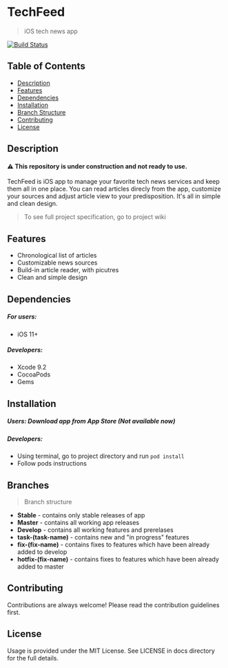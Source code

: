 

# TechFeed

> iOS tech news app

[![Build Status](https://travis-ci.org/krskibin/pam.svg?branch=master)](https://travis-ci.org/krskibin/pam)

## Table of Contents

- [Description](#description) 
- [Features](#features) 
- [Dependencies](#dependencies)
- [Installation](#installation)
- [Branch Structure](#branches)
- [Contributing](#contributing)
- [License](#license)

## Description
#### :warning: This repository is under construction and not ready to use.

TechFeed is iOS app to manage your favorite tech news services and keep them all in one place. You can read articles direcly from the app, customize your sources and adjust article view to your predisposition. It's all in simple and clean design.  
> To see full project specification, go to project wiki

## Features

- Chronological list of articles
- Customizable news sources
- Build-in article reader, with picutres
- Clean and simple design

## Dependencies

##### For users:

- iOS 11+

##### Developers:

* Xcode 9.2
* CocoaPods
* Gems

## Installation

##### Users: Download app from App Store (Not available now)

##### Developers:

- Using terminal, go to project directory and run `pod install`
- Follow pods instructions

## Branches
> Branch structure
- **Stable** - contains only stable releases of app
- **Master** - contains all working app releases
- **Develop** - contains all working features and prerelases
- **task-(task-name)** - contains new and "in progress" features
- **fix-(fix-name)** - contains fixes to features which have been already added to develop
- **hotfix-(fix-name)** - contains fixes to features which have been already added to master
## Contributing
Contributions are always welcome! Please read the contribution guidelines first.

## License
Usage is provided under the MIT License. See LICENSE in docs directory for the full details.
